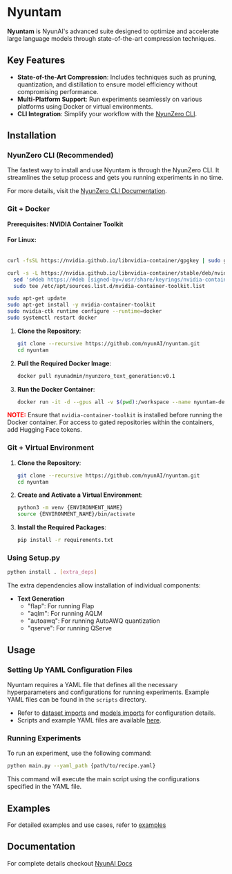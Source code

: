 # Nyuntam

**Nyuntam** is NyunAI's advanced suite designed to optimize and accelerate large language models through state-of-the-art compression techniques.

## Key Features

- **State-of-the-Art Compression**: Includes techniques such as pruning, quantization, and distillation to ensure model efficiency without compromising performance.
- **Multi-Platform Support**: Run experiments seamlessly on various platforms using Docker or virtual environments.
- **CLI Integration**: Simplify your workflow with the [NyunZero CLI](https://github.com/nyunAI/nyunzero-cli).

## Installation

### NyunZero CLI (Recommended)

The fastest way to install and use Nyuntam is through the NyunZero CLI. It streamlines the setup process and gets you running experiments in no time.

For more details, visit the [NyunZero CLI Documentation](https://github.com/nyunAI/nyunzero-cli).

### Git + Docker

**Prerequisites: NVIDIA Container Toolkit**

#### For Linux:
```bash

curl -fsSL https://nvidia.github.io/libnvidia-container/gpgkey | sudo gpg --dearmor -o /usr/share/keyrings/nvidia-container-toolkit-keyring.gpg

curl -s -L https://nvidia.github.io/libnvidia-container/stable/deb/nvidia-container-toolkit.list | \
  sed 's#deb https://#deb [signed-by=/usr/share/keyrings/nvidia-container-toolkit-keyring.gpg] https://#g' | \
  sudo tee /etc/apt/sources.list.d/nvidia-container-toolkit.list

sudo apt-get update
sudo apt-get install -y nvidia-container-toolkit
sudo nvidia-ctk runtime configure --runtime=docker
sudo systemctl restart docker
```


1. **Clone the Repository**:
    ```bash
    git clone --recursive https://github.com/nyunAI/nyuntam.git
    cd nyuntam
    ```

2. **Pull the Required Docker Image**:
    ```bash
    docker pull nyunadmin/nyunzero_text_generation:v0.1
    ```

3. **Run the Docker Container**:
    ```bash
    docker run -it -d --gpus all -v $(pwd):/workspace --name nyuntam-dev --network=host nyunadmin/nyuntam-text-generation:latest bash
    ```

<span style="color:red">**NOTE:**</span> Ensure that `nvidia-container-toolkit` is installed before running the Docker container. For access to gated repositories within the containers, add Hugging Face tokens.

### Git + Virtual Environment

1. **Clone the Repository**:
    ```bash
    git clone --recursive https://github.com/nyunAI/nyuntam.git
    cd nyuntam
    ```

2. **Create and Activate a Virtual Environment**:
    ```bash
    python3 -m venv {ENVIRONMENT_NAME}
    source {ENVIRONMENT_NAME}/bin/activate
    ```

3. **Install the Required Packages**:
    ```bash
    pip install -r requirements.txt
    ```

### Using Setup.py
```bash
python install . [extra_deps]
```

The extra dependencies allow installation of individual components:
- **Text Generation**
  - "flap": For running Flap
  - "aqlm": For running AQLM
  - "autoawq": For running AutoAWQ quantization
  - "qserve": For running QServe

## Usage

### Setting Up YAML Configuration Files

Nyuntam requires a YAML file that defines all the necessary hyperparameters and configurations for running experiments. Example YAML files can be found in the `scripts` directory.

- Refer to [dataset imports](https://nyunai.github.io/nyuntam-docs/dataset/) and [models imports](https://nyunai.github.io/nyuntam-docs/model/) for configuration details.
- Scripts and example YAML files are available [here](https://github.com/nyunAI/nyuntam-text-generation/tree/main/scripts).

### Running Experiments

To run an experiment, use the following command:

```bash
python main.py --yaml_path {path/to/recipe.yaml}
```

This command will execute the main script using the configurations specified in the YAML file.

## Examples

For detailed examples and use cases, refer to [examples](./examples/readme.md)

## Documentation

For complete details checkout [NyunAI Docs](https://nyunai.github.io/nyuntam-docs)
